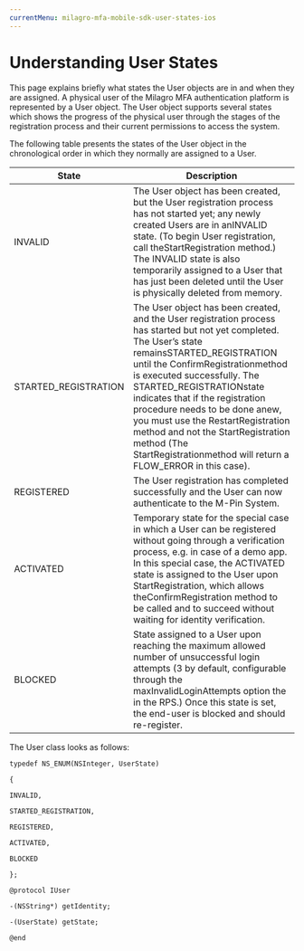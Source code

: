```yaml
---
currentMenu: milagro-mfa-mobile-sdk-user-states-ios
---
```

# Understanding User States

This page explains briefly what states the User objects are in and when they are assigned. A physical user of the Milagro MFA authentication platform is represented by a User object. The User object supports several states which shows the progress of the physical user through the stages of the registration process and their current permissions to access the system.

The following table presents the states of the User object in the chronological order in which they normally are assigned to a User.

| State                | Description                                                                                                                                                                                                                                                                                                                                                                                                                                                               |
|----------------------|---------------------------------------------------------------------------------------------------------------------------------------------------------------------------------------------------------------------------------------------------------------------------------------------------------------------------------------------------------------------------------------------------------------------------------------------------------------------------|
| INVALID              | The User object has been created, but the User registration process has not started yet; any newly created Users are in anINVALID state. (To begin User registration, call theStartRegistration method.) The INVALID state is also temporarily assigned to a User that has just been deleted until the User is physically deleted from memory.                                                                                                                            |
| STARTED_REGISTRATION | The User object has been created, and the User registration process has started but not yet completed. The User’s state remainsSTARTED_REGISTRATION until the ConfirmRegistrationmethod is executed successfully. The STARTED_REGISTRATIONstate indicates that if the registration procedure needs to be done anew, you must use the RestartRegistration method and not the StartRegistration method (The StartRegistrationmethod will return a FLOW_ERROR in this case). |
| REGISTERED           | The User registration has completed successfully and the User can now authenticate to the M-Pin System.                                                                                                                                                                                                                                                                                                                                                                   |
| ACTIVATED            | Temporary state for the special case in which a User can be registered without going through a verification process, e.g. in case of a demo app. In this special case, the ACTIVATED state is assigned to the User upon StartRegistration, which allows theConfirmRegistration method to be called and to succeed without waiting for identity verification.                                                                                                              |
| BLOCKED              | State assigned to a User upon reaching the maximum allowed number of unsuccessful login attempts (3 by default, configurable through the maxInvalidLoginAttempts option the in the RPS.) Once this state is set, the end-user is blocked and should re-register.                                                                                                                                                                                                          |

The User class looks as follows:
```
typedef NS_ENUM(NSInteger, UserState)

{

INVALID,

STARTED_REGISTRATION,

REGISTERED,

ACTIVATED,

BLOCKED

};

@protocol IUser

-(NSString*) getIdentity;

-(UserState) getState;

@end
```
